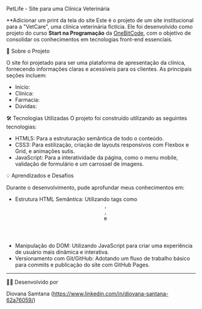 PetLife - Site para uma Clínica Veterinária

**Adicionar um print da tela do site
Este é o projeto de um site institucional para a "VetCare", uma clínica veterinária fictícia. Ele foi desenvolvido como projeto do curso **Start na Programação** da [OneBitCode](https://onebitcode.com/), com o objetivo de consolidar os conhecimentos em tecnologias front-end essenciais.

🚀 Sobre o Projeto

O site foi projetado para ser uma plataforma de apresentação da clínica, fornecendo informações claras e acessíveis para os clientes. As principais seções incluem:

* Inicio: 
* Clinica: 
* Farmacia: 
* Dúvidas: 

🛠️ Tecnologias Utilizadas
O projeto foi construído utilizando as seguintes tecnologias:

* HTML5: Para a estruturação semântica de todo o conteúdo.
* CSS3: Para estilização, criação de layouts responsivos com Flexbox e Grid, e animações sutis.
* JavaScript: Para a interatividade da página, como o menu mobile, validação de formulário e um carrossel de imagens.

💡 Aprendizados e Desafios

Durante o desenvolvimento, pude aprofundar meus conhecimentos em:

* Estrutura HTML Semântica: Utilizando tags como <header>, <main>, <section> e <footer>
* Manipulação do DOM: Utilizando JavaScript para criar uma experiência de usuário mais dinâmica e interativa.
* Versionamento com Git/GitHub: Adotando um fluxo de trabalho básico para commits e publicação do site com GitHub Pages.

---

👨‍💻 Desenvolvido por

Diovana Samtana (https://www.linkedin.com/in/diovana-santana-62a76059/)
